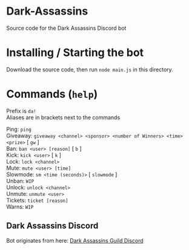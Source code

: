 # Dark-Assassins
Source code for the Dark Assassins Discord bot

# Installing / Starting the bot
  
Download the source code, then run `node main.js` in this directory.


# Commands (`help`)

Prefix is `da!`  
Aliases are in brackets next to the commands  

Ping: `ping`   
Giveaway: `giveaway <channel> <sponsor> <number of Winners> <time> <prize>`  [ `gw` ]  
Ban: `ban <user> [reason]`  [ `b` ]  
Kick: `kick <user>`  [ `k` ]  
Lock: `lock <channel>`  
Mute: `mute <user> [time]`  
Slowmode: `sm <time (seconds)>`  [ `slowmode` ]  
Unban: `WIP`  
Unlock: `unlock <channel>`  
Unmute: `unmute <user>`  
Tickets: `ticket [reason]`  
Warns: `WIP`  

## Dark Assassins Discord

Bot originates from here: [Dark Assassins Guild Discord](https://dsc.gg/daguilddiscord)